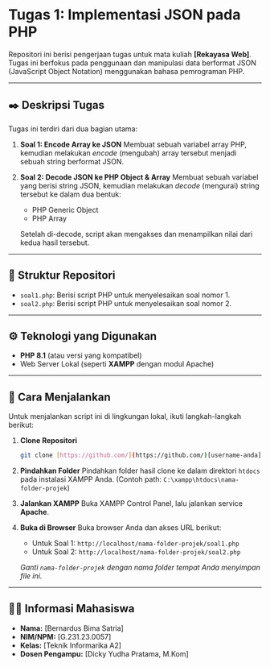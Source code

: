 # Tugas 1: Implementasi JSON pada PHP

Repositori ini berisi pengerjaan tugas untuk mata kuliah **[Rekayasa Web]**. Tugas ini berfokus pada penggunaan dan manipulasi data berformat JSON (JavaScript Object Notation) menggunakan bahasa pemrograman PHP.

---

## ✒️ Deskripsi Tugas

Tugas ini terdiri dari dua bagian utama:

1.  **Soal 1: Encode Array ke JSON**
    Membuat sebuah variabel array PHP, kemudian melakukan *encode* (mengubah) array tersebut menjadi sebuah string berformat JSON.

2.  **Soal 2: Decode JSON ke PHP Object & Array**
    Membuat sebuah variabel yang berisi string JSON, kemudian melakukan *decode* (mengurai) string tersebut ke dalam dua bentuk:
    * PHP Generic Object
    * PHP Array
    
    Setelah di-decode, script akan mengakses dan menampilkan nilai dari kedua hasil tersebut.

---

## 📂 Struktur Repositori

* `soal1.php`: Berisi script PHP untuk menyelesaikan soal nomor 1.
* `soal2.php`: Berisi script PHP untuk menyelesaikan soal nomor 2.

---

## ⚙️ Teknologi yang Digunakan

* **PHP 8.1** (atau versi yang kompatibel)
* Web Server Lokal (seperti **XAMPP** dengan modul Apache)

---

## 🚀 Cara Menjalankan

Untuk menjalankan script ini di lingkungan lokal, ikuti langkah-langkah berikut:

1.  **Clone Repositori**
    ```bash
    git clone [https://github.com/](https://github.com/)[username-anda]/[nama-repositori-anda].git
    ```

2.  **Pindahkan Folder**
    Pindahkan folder hasil clone ke dalam direktori `htdocs` pada instalasi XAMPP Anda.
    (Contoh path: `C:\xampp\htdocs\nama-folder-projek`)

3.  **Jalankan XAMPP**
    Buka XAMPP Control Panel, lalu jalankan service **Apache**.

4.  **Buka di Browser**
    Buka browser Anda dan akses URL berikut:
    * Untuk Soal 1: `http://localhost/nama-folder-projek/soal1.php`
    * Untuk Soal 2: `http://localhost/nama-folder-projek/soal2.php`

    *Ganti `nama-folder-projek` dengan nama folder tempat Anda menyimpan file ini.*

---

## 👨‍🎓 Informasi Mahasiswa

* **Nama:** [Bernardus Bima Satria]
* **NIM/NPM:** [G.231.23.0057]
* **Kelas:** [Teknik Informarika A2]
* **Dosen Pengampu:** [Dicky Yudha Pratama, M.Kom]
